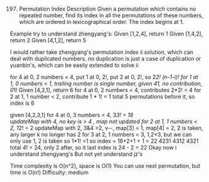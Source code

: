 197. Permutation Index
Description
Given a permutation which contains no repeated number, find its index in all the permutations of these numbers, which are ordered in lexicographical order. The index begins at 1.

Example
try to understand zhengyang's:
Given [1,2,4], return 1
Given [1,4,2], return 2 
Given [4,1,2], return 5

I would rather take zhengyang's permutation index ii solution, which can deal with duplicated numbers. 
no duplication is just a case of duplication
or yuanbin's, which can be easily extended to solve ii


   for 4 at 0, 2 numbers < 4, put 1 at 0, 2!, put 2 at 0, 2!, so 2*2!  (n-1-i)!
   for 1 at 1, 0 numbers < 1, trailing number is single number,   given 41, no contribution, 0*1!
Given [4,2,1], return 6
   for 4 at 0, 2 numbers < 4, contributes 2*2! = 4
   for 2 at 1, 1 number < 2, contribute 1 * 1! = 1
   total 5 permutations before it, so index is 6

given [4,2,3,1]
   for 4 at 0, 3 numbers < 4,  3*3! = 18   
      updateMap with 4, no key is > 4 , map not updated 
   for 2 at 1, 1 numbers < 2,  1*2! = 2
      updateMap with 2, 3&4 >2, v--, map[3] = 1, map[4] = 2, 2 is taken, any larger k no longer has 2
   for 3 at 2, 1 numbers < 3,  1,2<3, but we can only use 1, 2 is taken
      so 1*1! =1
   so index = 18+2+1   + 1 = 22
4231
4312
4321
total 4! = 24, only 2 after, so it last index is 24 - 2 = 22
Okay now i understand zhengyang's
But not yet understand jz's
     
Time complexity is O(n^2), space is O(1)
You can use next permutation, but time is O(n!) 
Difficulty: medium

